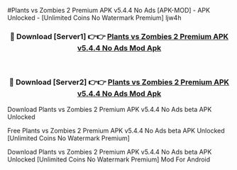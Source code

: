 #Plants vs Zombies 2 Premium APK v5.4.4 No Ads [APK-MOD] - APK Unlocked - [Unlimited Coins No Watermark Premium] ljw4h



<div align="center">

<h3>🔴 Download [Server1] 👉👉 <a href="https://momento.my/?title=Plants_vs_Zombies_2_Premium_APK_v5.4.4_No_Ads">Plants vs Zombies 2 Premium APK v5.4.4 No Ads Mod Apk</a></h3><br>

<h3>🔴 Download [Server2] 👉👉 <a href="https://momento.my/?title=Plants_vs_Zombies_2_Premium_APK_v5.4.4_No_Ads">Plants vs Zombies 2 Premium APK v5.4.4 No Ads Mod Apk</a></h3>
</div>



Download Plants vs Zombies 2 Premium APK v5.4.4 No Ads beta APK Unlocked

Free Plants vs Zombies 2 Premium APK v5.4.4 No Ads beta APK Unlocked [Unlimited Coins No Watermark Premium]

Download Plants vs Zombies 2 Premium APK v5.4.4 No Ads beta APK Unlocked [Unlimited Coins No Watermark Premium] Mod For Android

